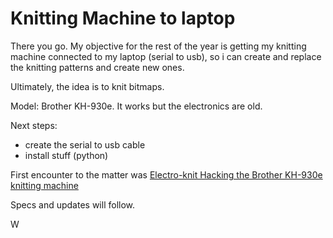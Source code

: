 # Knitting Machine to laptop

There you go. My objective for the rest of the year is getting my knitting 
machine connected to my laptop (serial to usb), so i can create and replace the 
knitting patterns and create new ones. 

Ultimately, the idea is to knit bitmaps.

Model: Brother KH-930e. It works but the electronics are old.

Next steps: 

* create the serial to usb cable
* install stuff (python)

First encounter to the matter was [Electro-knit
Hacking the Brother KH-930e knitting machine](https://learn.adafruit.com/electroknit/software)

Specs and updates will follow.

W
